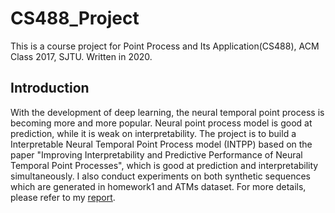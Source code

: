 # CS488_Project
This is a course project for Point Process and Its Application(CS488), ACM Class 2017, SJTU. Written in 2020.

## Introduction
With the development of deep learning, the neural temporal point process is becoming more and more popular. Neural point process model is good at prediction, while it is weak on interpretability. The project is to build a Interpretable Neural Temporal Point Process model (INTPP) based on the paper "Improving Interpretability and Predictive Performance of Neural Temporal Point Processes", which is good at prediction and interpretability simultaneously.
I also conduct experiments on both synthetic sequences which are generated in homework1 and ATMs dataset.
For more details, please refer to my [report](docs/Report.pdf).
